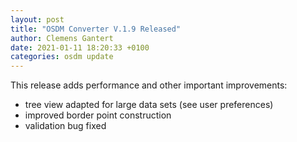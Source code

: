 ```yaml
---
layout: post
title: "OSDM Converter V.1.9 Released"
author: Clemens Gantert
date: 2021-01-11 18:20:33 +0100
categories: osdm update
---
```


This release adds performance and other important improvements:

- tree view adapted for large data sets (see user preferences)
- improved border point construction
- validation bug fixed
